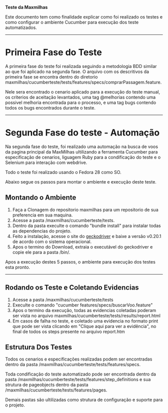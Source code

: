 **Teste da Maxmilhas**

Este documento tem como finalidade explicar como foi realizado os testes e como configurar o ambiente Cucumber para execução dos teste automatizados. 

---

# Primeira Fase do Teste

A primeira fase do teste foi realizada seguindo a metodologia BDD similar ao que foi aplicado na segunda fase.
O arquivo com os descritivos da primeira fase se encontra dentro do diretorio maxmilhas/cucumberteste/tests/features/specs/comprarPassagem.feature.

Nele sera encontrado o cenario aplicado para a execução do teste manual, os criterios de aceitação levantados, uma tag @melhorias contendo uma possivel melhoria encontrada para o processo, e uma tag bugs contendo todos os bugs encontrados durante o teste.

---

# Segunda Fase do teste - Automação

Na segunda fase do teste, foi realizado uma automação na busca de voos da pagina principal da MaxMilhas ultilizando a ferramenta Cucumber para especificação de cenarios, liguagem Ruby para a condificação do teste e o Selenium para interação com webdrive.

Todo o teste foi realizado usando o Fedora 28 como SO.

Abaixo segue os passos para montar o ambiente e execução deste teste.

## Montando o Ambiente

1. Faça a Clonagem do repositorio maxmilhas para um repositorio de sua preferencia em sua maquina.
2. Acesse a pasta /maxmilhas/cucumberteste/tests.
3. Dentro da pasta execulte o comando "bundle install" para instalar todas as dependencias do projeto.
4. Feito a instalação, acesse o site do [geckodriver](https://github.com/mozilla/geckodriver/releases) e baixe a versão v0.20.1 de acordo com o sistema operacional.
5. Apos o termino do Download, extraia o executável do geckodriver e copie ele para a pasta /bin/.

Apos a execução destes 5 passos, o ambiente para execução dos testes esta pronto.

---

## Rodando os Teste e Coletando Evidencias

1. Acesse a pasta /maxmilhas/cucumberteste/tests
2. Execulte o comando "cucumber features/specs/buscarVoo.feature"
3. Apos o termino da execução, todas as evidencias coletadas poderam ser vista no arquivo maxmilhas/cucumberteste/tests/results/report.html
4. Em casos de falha no teste, e coletado uma evidencia no formato print que pode ser vista clicando em "Clique aqui para ver a evidência", no final de todos os steps presente no arquivo report.htm

## Estrutura Dos Testes

Todos os cenarios e especificações realizadas podem ser encontradas dentro da pasta /maxmilhas/cucumberteste/tests/features/specs.

Toda condificação do teste automatizado pode ser encontrada dentro da pasta /maxmilhas/cucumberteste/tests/features/step_definitions e sua strutura de pageobjects dentro da pasta /maxmilhas/cucumberteste/tests/features/pages.

Demais pastas são ultilizadas como strutura de configuração e suporte para o projeto. 
